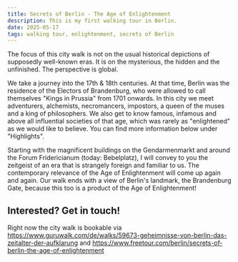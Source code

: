 ```yaml
---
title: Secrets of Berlin - The Age of Enlightenment
description: This is my first walking tour in Berlin.
date: 2025-05-17
tags: walking tour, enlightenment, secrets of Berlin
---
```


The focus of this city walk is not on the usual historical depictions of supposedly well-known eras. It is on the mysterious, the hidden and the unfinished. The perspective is global.

We take a journey into the 17th & 18th centuries. At that time, Berlin was the residence of the Electors of Brandenburg, who were allowed to call themselves "Kings in Prussia" from 1701 onwards. In this city we meet adventurers, alchemists, necromancers, impostors, a queen of the muses and a king of philosophers. We also get to know famous, infamous and above all influential societies of that age, which was rarely as "enlightened" as we would like to believe.  You can find more information below under "Highlights".

Starting with the magnificent buildings on the Gendarmenmarkt and around the Forum Fridericianum (today: Bebelplatz), I will convey to you the zeitgeist of an era that is strangely foreign and familiar to us. The contemporary relevance of the Age of Enlightenment will come up again and again. Our walk ends with a view of Berlin's landmark, the Brandenburg Gate, because this too is a product of the Age of Enlightenment!

## Interested? Get in touch!

Right now the city walk is bookable via https://www.guruwalk.com/de/walks/59673-geheimnisse-von-berlin-das-zeitalter-der-aufklarung and https://www.freetour.com/berlin/secrets-of-berlin-the-age-of-enlightenment

